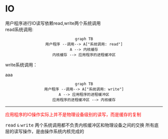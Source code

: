 # IO

用户程序进行IO读写依赖read,write两个系统调用  
read系统调用:


<center>

```mermaid
graph TB
用户程序 --调用--> A["系统调用: read"]
A --> 内核缓存
内核缓存 --> 应用程序的进程缓冲区
```
</center>
write系统调用：  

aaa
<center>

```mermaid
graph TB
用户程序 --调用--> A["系统调用: write"]
A --> 应用程序的进程缓冲区
应用程序的进程缓冲区 --> 内核缓存
```
</center>


***
<a style="color:red">应用程序的IO操作实际上并不是物理设备级别的读写，而是缓存的复制</a>

<kbd>read</kbd> ``&`` <kbd>write</kbd> 两个系统调用都不负责内核缓冲区和物理设备之间的交换
所有底层的读写操作，是由操作系统内核完成的


